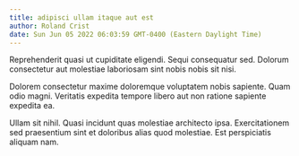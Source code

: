 ```yaml
---
title: adipisci ullam itaque aut est
author: Roland Crist
date: Sun Jun 05 2022 06:03:59 GMT-0400 (Eastern Daylight Time)
---
```

Reprehenderit quasi ut cupiditate eligendi. Sequi consequatur sed. Dolorum consectetur aut molestiae laboriosam sint nobis nobis sit nisi.

 Dolorem consectetur maxime doloremque voluptatem nobis sapiente. Quam odio magni. Veritatis expedita tempore libero aut non ratione sapiente expedita ea.

 Ullam sit nihil. Quasi incidunt quas molestiae architecto ipsa. Exercitationem sed praesentium sint et doloribus alias quod molestiae. Est perspiciatis aliquam nam.